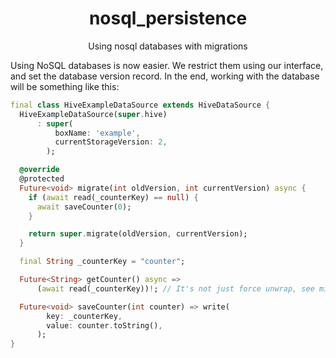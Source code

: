  <div align="center">
    <h1>nosql_persistence</h1>
    <p>Using nosql databases with migrations</p>
</div>


Using NoSQL databases is now easier. We restrict them using our interface, and set the database version record. In the end, working with the database will be something like this:

```dart
final class HiveExampleDataSource extends HiveDataSource {
  HiveExampleDataSource(super.hive)
      : super(
          boxName: 'example',
          currentStorageVersion: 2,
        );

  @override
  @protected
  Future<void> migrate(int oldVersion, int currentVersion) async {
    if (await read(_counterKey) == null) {
      await saveCounter(0);
    }

    return super.migrate(oldVersion, currentVersion);
  }

  final String _counterKey = "counter";

  Future<String> getCounter() async =>
      (await read(_counterKey))!; // It's not just force unwrap, see migrate()

  Future<void> saveCounter(int counter) => write(
        key: _counterKey,
        value: counter.toString(),
      );
}
```
